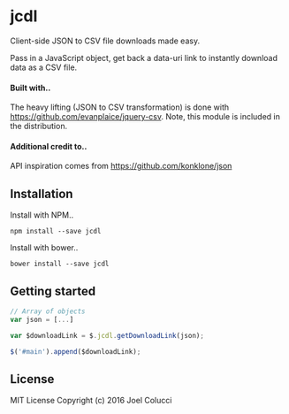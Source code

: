 # jcdl
Client-side JSON to CSV file downloads made easy.

Pass in a JavaScript object, get back a data-uri link to instantly download data as a CSV file.

#### Built with..
The heavy lifting (JSON to CSV transformation) is done with https://github.com/evanplaice/jquery-csv.
Note, this module is included in the distribution.

#### Additional credit to..
API inspiration comes from https://github.com/konklone/json

## Installation
Install with NPM..
```
npm install --save jcdl
```

Install with bower..
```
bower install --save jcdl
```

## Getting started
```javascript
// Array of objects
var json = [...]

var $downloadLink = $.jcdl.getDownloadLink(json);

$('#main').append($downloadLink);
```

## License
MIT License Copyright (c) 2016 Joel Colucci